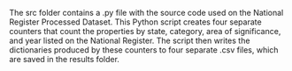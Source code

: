 The src folder contains a .py file with the source code used on the National Register Processed Dataset. This Python script creates four separate counters that count the properties by state, category, area of significance, and year listed on the National Register. The script then writes the dictionaries produced by these counters to four separate .csv files, which are saved in the results folder.

